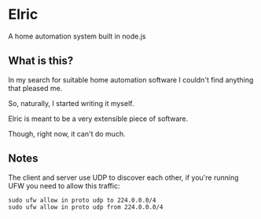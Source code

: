 # Elric
A home automation system built in node.js


## What is this?

In my search for suitable home automation software I couldn't find anything that pleased me.

So, naturally, I started writing it myself.

Elric is meant to be a very extensible piece of software.

Though, right now, it can't do much.

## Notes

The client and server use UDP to discover each other, if you're running UFW you need to allow this traffic:

```
sudo ufw allow in proto udp to 224.0.0.0/4
sudo ufw allow in proto udp from 224.0.0.0/4
```